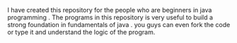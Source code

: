 I have created this repository for the people who are beginners in java programming .
The programs in this repository is very useful to build a strong foundation in fundamentals of java .
you guys can even fork the code or type it and understand the logic of the program.
